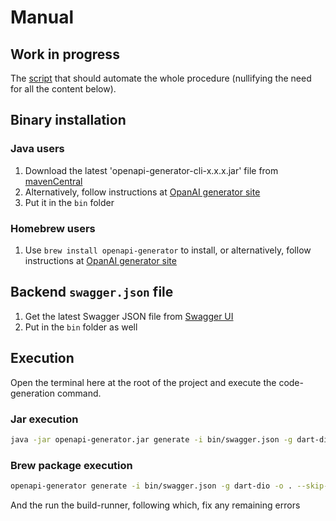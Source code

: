# Manual

## Work in progress
The [script](Library/openai-generator-cli.sh) that should automate the whole procedure (nullifying the need for all the content below).

## Binary installation
### Java users
1. Download the latest 'openapi-generator-cli-x.x.x.jar' file from [mavenCentral](https://repo1.maven.org/maven2/org/openapitools/openapi-generator-cli/)
2. Alternatively, follow instructions at [OpanAI generator site](https://openapi-generator.tech/docs/installation/#jar)
3. Put it in the `bin` folder

### Homebrew users
1. Use `brew install openapi-generator` to install, or alternatively, follow instructions at [OpanAI generator site](https://openapi-generator.tech/docs/installation/#homebrew)

## Backend `swagger.json` file
1. Get the latest Swagger JSON file from [Swagger UI](https://breur.didata-webservices.eu:7112/index.html)
2. Put in the `bin` folder as well

## Execution
Open the terminal here at the root of the project and execute the code-generation command.
### Jar execution
```sh
java -jar openapi-generator.jar generate -i bin/swagger.json -g dart-dio -o . --skip-validate-spec
```
### Brew package execution
```sh
openapi-generator generate -i bin/swagger.json -g dart-dio -o . --skip-validate-spec
```
And the run the build-runner, following which, fix any remaining errors
